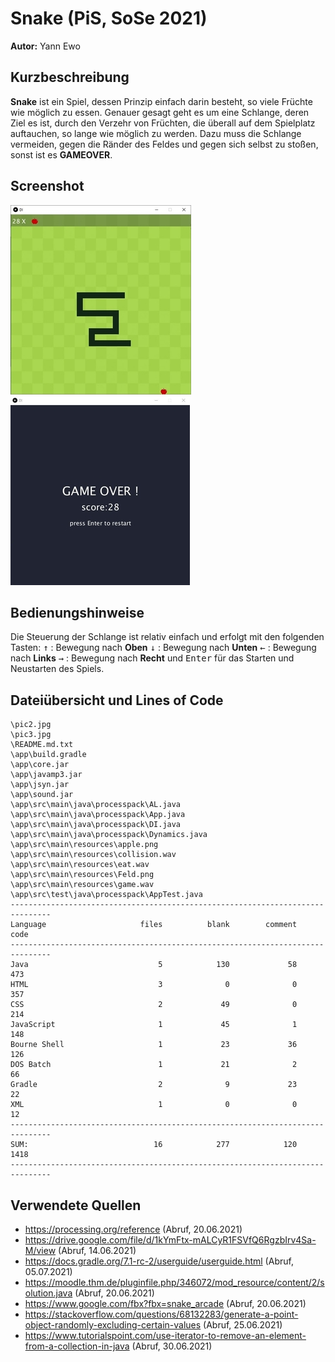 # Snake (PiS, SoSe 2021)
**Autor:** Yann Ewo
## Kurzbeschreibung
**Snake** ist ein Spiel, dessen Prinzip einfach darin besteht, so viele Früchte wie möglich zu essen. Genauer gesagt geht es um eine Schlange, deren Ziel es ist, durch den Verzehr von Früchten, die überall auf dem Spielplatz auftauchen, so lange wie möglich zu werden. Dazu muss die Schlange vermeiden, gegen die Ränder des Feldes und gegen sich selbst zu stoßen, sonst ist es **GAMEOVER**.
## Screenshot

![game picture](pic2.png) ![Gameover screen](pic3.png)

## Bedienungshinweise
Die Steuerung der Schlange ist relativ einfach und erfolgt mit den folgenden Tasten:
<kbd>&uarr;</kbd> : Bewegung nach **Oben**
<kbd>&darr;</kbd>  : Bewegung nach **Unten**
<kbd>&larr;</kbd> : Bewegung nach **Links**
<kbd>&rarr;</kbd> : Bewegung nach **Recht**
und <kbd>Enter</kbd> für das Starten und Neustarten des Spiels.

## Dateiübersicht und Lines of Code
~~~
\pic2.jpg
\pic3.jpg
\README.md.txt
\app\build.gradle
\app\core.jar
\app\javamp3.jar
\app\jsyn.jar
\app\sound.jar
\app\src\main\java\processpack\AL.java
\app\src\main\java\processpack\App.java
\app\src\main\java\processpack\DI.java
\app\src\main\java\processpack\Dynamics.java
\app\src\main\resources\apple.png
\app\src\main\resources\collision.wav
\app\src\main\resources\eat.wav
\app\src\main\resources\Feld.png
\app\src\main\resources\game.wav
\app\src\test\java\processpack\AppTest.java
-------------------------------------------------------------------------------
Language                     files          blank        comment           code
-------------------------------------------------------------------------------
Java                             5            130             58            473
HTML                             3              0              0            357
CSS                              2             49              0            214
JavaScript                       1             45              1            148
Bourne Shell                     1             23             36            126
DOS Batch                        1             21              2             66
Gradle                           2              9             23             22
XML                              1              0              0             12
-------------------------------------------------------------------------------
SUM:                            16            277            120           1418
-------------------------------------------------------------------------------
~~~
## Verwendete Quellen
* https://processing.org/reference  (Abruf, 20.06.2021)
* https://drive.google.com/file/d/1kYmFtx-mALCyR1FSVfQ6RgzbIrv4Sa-M/view  (Abruf, 14.06.2021)
* https://docs.gradle.org/7.1-rc-2/userguide/userguide.html (Abruf, 05.07.2021)
* https://moodle.thm.de/pluginfile.php/346072/mod_resource/content/2/solution.java (Abruf, 20.06.2021)
* https://www.google.com/fbx?fbx=snake_arcade (Abruf, 20.06.2021)
* https://stackoverflow.com/questions/68132283/generate-a-point-object-randomly-excluding-certain-values (Abruf, 25.06.2021)
* https://www.tutorialspoint.com/use-iterator-to-remove-an-element-from-a-collection-in-java (Abruf, 30.06.2021)
